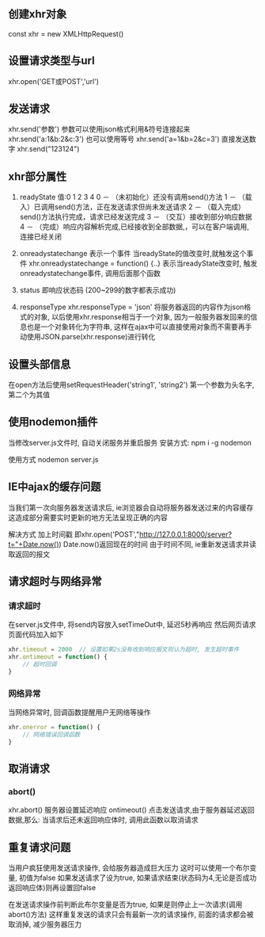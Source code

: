 ## 创建xhr对象
const xhr = new XMLHttpRequest()

## 设置请求类型与url
xhr.open('GET或POST','url')

## 发送请求
xhr.send('参数')
参数可以使用json格式利用&符号连接起来
    xhr.send('a:1&b:2&c:3')
也可以使用等号
    xhr.send('a=1&b=2&c=3')
直接发送数字
    xhr.send("123124")

## xhr部分属性
1. readyState
值:0 1 2 3 4
0 － （未初始化）还没有调用send()方法
1 － （载入）已调用send()方法，正在发送请求但尚未发送请求
2 － （载入完成）send()方法执行完成，请求已经发送完成
3 － （交互）接收到部分响应数据
4 － （完成）响应内容解析完成,已经接收到全部数据,，可以在客户端调用, 连接已经关闭

2. onreadystatechange
表示一个事件
当readyState的值改变时,就触发这个事件
xhr.onreadystatechange = function() {..}
表示当readyState改变时, 触发onreadystatechange事件, 调用后面那个函数


3. status
即响应状态码
(200~299的数字都表示成功)

4. responseType
xhr.responseType = 'json'
将服务器返回的内容作为json格式的对象, 以后使用xhr.response相当于一个对象, 因为一般服务器发回来的信息也是一个对象转化为字符串, 这样在ajax中可以直接使用对象而不需要再手动使用JSON.parse(xhr.response)进行转化

## 设置头部信息
在open方法后使用setRequestHeader('string1', 'string2')
第一个参数为头名字, 第二个为其值



## 使用nodemon插件
当修改server.js文件时, 自动关闭服务并重启服务
安装方式:
npm i -g nodemon

使用方式
nodemon server.js


## IE中ajax的缓存问题
当我们第一次向服务器发送请求后, ie浏览器会自动将服务器发送过来的内容缓存
这造成部分需要实时更新的地方无法呈现正确的内容

解决方式
加上时间戳
即xhr.open('POST',"http://127.0.0.1:8000/server?t="+Date.now())
Date.now()返回现在的时间
由于时间不同, ie重新发送请求并读取返回的报文


## 请求超时与网络异常

### 请求超时
在server.js文件中, 将send内容放入setTimeOut中, 延迟5秒再响应
然后网页请求页面代码加入如下
```JavaScript
xhr.timeout = 2000  // 设置如果2s没有收到响应报文则认为超时, 发生超时事件
xhr.ontimeout = function() {
    // 超时回调 
}
```

### 网络异常
当网络异常时, 回调函数提醒用户无网络等操作
```javascript
xhr.onerror = function() {
    // 网络错误回调函数
}
```

## 取消请求

### abort()
xhr.abort()
服务器设置延迟响应    ontimeout()
点击发送请求,由于服务器延迟返回数据,那么:
当请求后还未返回响应体时, 调用此函数以取消请求

## 重复请求问题
当用户疯狂使用发送请求操作, 会给服务器造成巨大压力
这时可以使用一个布尔变量, 初值为false
如果发送请求了设为true, 如果请求结束(状态码为4,无论是否成功返回响应体)则再设置回false

在发送请求操作前判断此布尔变量是否为true, 如果是则停止上一次请求(调用abort()方法)
这样重复发送的请求只会有最新一次的请求操作, 前面的请求都会被取消掉, 减少服务器压力



